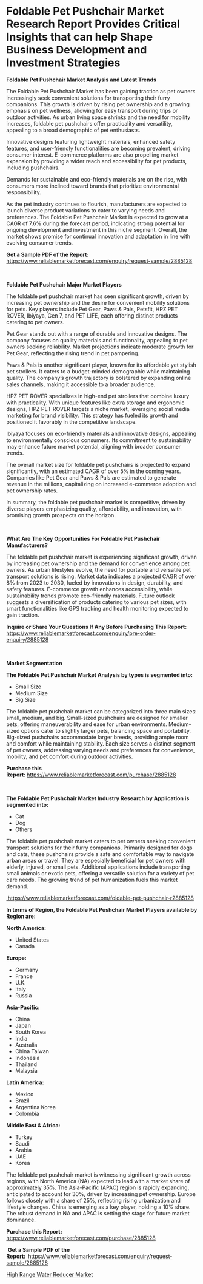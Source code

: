 <p><h1>Foldable Pet Pushchair Market Research Report Provides Critical Insights that can help Shape Business Development and Investment Strategies</h1></p><p><strong>Foldable Pet Pushchair Market Analysis and Latest Trends</strong></p>
<p><p>The Foldable Pet Pushchair Market has been gaining traction as pet owners increasingly seek convenient solutions for transporting their furry companions. This growth is driven by rising pet ownership and a growing emphasis on pet wellness, allowing for easy transport during trips or outdoor activities. As urban living space shrinks and the need for mobility increases, foldable pet pushchairs offer practicality and versatility, appealing to a broad demographic of pet enthusiasts.</p><p>Innovative designs featuring lightweight materials, enhanced safety features, and user-friendly functionalities are becoming prevalent, driving consumer interest. E-commerce platforms are also propelling market expansion by providing a wider reach and accessibility for pet products, including pushchairs.</p><p>Demands for sustainable and eco-friendly materials are on the rise, with consumers more inclined toward brands that prioritize environmental responsibility. </p><p>As the pet industry continues to flourish, manufacturers are expected to launch diverse product variations to cater to varying needs and preferences. The Foldable Pet Pushchair Market is expected to grow at a CAGR of 7.6% during the forecast period, indicating strong potential for ongoing development and investment in this niche segment. Overall, the market shows promise for continual innovation and adaptation in line with evolving consumer trends.</p></p>
<p><strong>Get a Sample PDF of the Report:&nbsp;</strong> <a href="https://www.reliablemarketforecast.com/enquiry/request-sample/2885128?utm_campaign=3327&utm_medium=2&utm_source=Github&utm_content=ia&utm_term=13032025&utm_id=foldable-pet-pushchair">https://www.reliablemarketforecast.com/enquiry/request-sample/2885128</a></p>
<p>&nbsp;</p>
<p><strong>Foldable Pet Pushchair Major Market Players</strong></p>
<p><p>The foldable pet pushchair market has seen significant growth, driven by increasing pet ownership and the desire for convenient mobility solutions for pets. Key players include Pet Gear, Paws & Pals, Petsfit, HPZ PET ROVER, Ibiyaya, Gen 7, and PET LIFE, each offering distinct products catering to pet owners.</p><p>Pet Gear stands out with a range of durable and innovative designs. The company focuses on quality materials and functionality, appealing to pet owners seeking reliability. Market projections indicate moderate growth for Pet Gear, reflecting the rising trend in pet pampering.</p><p>Paws & Pals is another significant player, known for its affordable yet stylish pet strollers. It caters to a budget-minded demographic while maintaining quality. The company’s growth trajectory is bolstered by expanding online sales channels, making it accessible to a broader audience.</p><p>HPZ PET ROVER specializes in high-end pet strollers that combine luxury with practicality. With unique features like extra storage and ergonomic designs, HPZ PET ROVER targets a niche market, leveraging social media marketing for brand visibility. This strategy has fueled its growth and positioned it favorably in the competitive landscape.</p><p>Ibiyaya focuses on eco-friendly materials and innovative designs, appealing to environmentally conscious consumers. Its commitment to sustainability may enhance future market potential, aligning with broader consumer trends.</p><p>The overall market size for foldable pet pushchairs is projected to expand significantly, with an estimated CAGR of over 5% in the coming years. Companies like Pet Gear and Paws & Pals are estimated to generate revenue in the millions, capitalizing on increased e-commerce adoption and pet ownership rates.</p><p>In summary, the foldable pet pushchair market is competitive, driven by diverse players emphasizing quality, affordability, and innovation, with promising growth prospects on the horizon.</p></p>
<p>&nbsp;</p>
<p><strong>What Are The Key Opportunities For Foldable Pet Pushchair Manufacturers?</strong></p>
<p><p>The foldable pet pushchair market is experiencing significant growth, driven by increasing pet ownership and the demand for convenience among pet owners. As urban lifestyles evolve, the need for portable and versatile pet transport solutions is rising. Market data indicates a projected CAGR of over 8% from 2023 to 2030, fueled by innovations in design, durability, and safety features. E-commerce growth enhances accessibility, while sustainability trends promote eco-friendly materials. Future outlook suggests a diversification of products catering to various pet sizes, with smart functionalities like GPS tracking and health monitoring expected to gain traction.</p></p>
<p><strong>Inquire or Share Your Questions If Any Before Purchasing This Report:</strong> <a href="https://www.reliablemarketforecast.com/enquiry/pre-order-enquiry/2885128?utm_campaign=3327&utm_medium=2&utm_source=Github&utm_content=ia&utm_term=13032025&utm_id=foldable-pet-pushchair">https://www.reliablemarketforecast.com/enquiry/pre-order-enquiry/2885128</a></p>
<p>&nbsp;</p>
<p><strong>Market Segmentation</strong></p>
<p><strong>The Foldable Pet Pushchair Market Analysis by types is segmented into:</strong></p>
<p><ul><li>Small Size</li><li>Medium Size</li><li>Big Size</li></ul></p>
<p><p>The foldable pet pushchair market can be categorized into three main sizes: small, medium, and big. Small-sized pushchairs are designed for smaller pets, offering maneuverability and ease for urban environments. Medium-sized options cater to slightly larger pets, balancing space and portability. Big-sized pushchairs accommodate larger breeds, providing ample room and comfort while maintaining stability. Each size serves a distinct segment of pet owners, addressing varying needs and preferences for convenience, mobility, and pet comfort during outdoor activities.</p></p>
<p><strong>Purchase this Report:&nbsp;</strong><a href="https://www.reliablemarketforecast.com/purchase/2885128?utm_campaign=3327&utm_medium=2&utm_source=Github&utm_content=ia&utm_term=13032025&utm_id=foldable-pet-pushchair">https://www.reliablemarketforecast.com/purchase/2885128</a></p>
<p>&nbsp;</p>
<p><strong>The Foldable Pet Pushchair Market Industry Research by Application is segmented into:</strong></p>
<p><ul><li>Cat</li><li>Dog</li><li>Others</li></ul></p>
<p><p>The foldable pet pushchair market caters to pet owners seeking convenient transport solutions for their furry companions. Primarily designed for dogs and cats, these pushchairs provide a safe and comfortable way to navigate urban areas or travel. They are especially beneficial for pet owners with elderly, injured, or small pets. Additional applications include transporting small animals or exotic pets, offering a versatile solution for a variety of pet care needs. The growing trend of pet humanization fuels this market demand.</p></p>
<p><a href="https://www.reliablemarketforecast.com/foldable-pet-pushchair-r2885128?utm_campaign=3327&utm_medium=2&utm_source=Github&utm_content=ia&utm_term=13032025&utm_id=foldable-pet-pushchair">&nbsp;https://www.reliablemarketforecast.com/foldable-pet-pushchair-r2885128</a></p>
<p><strong>In terms of Region, the Foldable Pet Pushchair Market Players available by Region are:</strong></p>
<p>
    <p> <strong> North America: </strong>
        <ul>
            <li>United States</li>
            <li>Canada</li>
        </ul>
        </p> 
    <p> <strong> Europe: </strong>
        <ul>
            <li>Germany</li>
            <li>France</li>
            <li>U.K.</li>
            <li>Italy</li>
            <li>Russia</li>
        </ul>
        </p> 
    <p> <strong> Asia-Pacific: </strong>
        <ul>
            <li>China</li>
            <li>Japan</li>
            <li>South Korea</li>
            <li>India</li>
            <li>Australia</li>
            <li>China Taiwan</li>
            <li>Indonesia</li>
            <li>Thailand</li>
            <li>Malaysia</li>
        </ul>
        </p> 
    <p> <strong> Latin America: </strong>
        <ul>
            <li>Mexico</li>
            <li>Brazil</li>
            <li>Argentina Korea</li>
            <li>Colombia</li>
        </ul>
        </p> 
    <p> <strong> Middle East & Africa: </strong>
        <ul>
            <li>Turkey</li>
            <li>Saudi</li>
            <li>Arabia</li>
            <li>UAE</li>
            <li>Korea</li>
        </ul>
    </p>
    </p>
<p><p>The foldable pet pushchair market is witnessing significant growth across regions, with North America (NA) expected to lead with a market share of approximately 35%. The Asia-Pacific (APAC) region is rapidly expanding, anticipated to account for 30%, driven by increasing pet ownership. Europe follows closely with a share of 25%, reflecting rising urbanization and lifestyle changes. China is emerging as a key player, holding a 10% share. The robust demand in NA and APAC is setting the stage for future market dominance.</p></p>
<p><strong>Purchase this Report: </strong><a href="https://www.reliablemarketforecast.com/purchase/2885128?utm_campaign=3327&utm_medium=2&utm_source=Github&utm_content=ia&utm_term=13032025&utm_id=foldable-pet-pushchair">https://www.reliablemarketforecast.com/purchase/2885128</a></p>
<p>&nbsp;<strong>Get a Sample PDF of the Report:&nbsp;&nbsp;</strong><a href="https://www.reliablemarketforecast.com/enquiry/request-sample/2885128?utm_campaign=3327&utm_medium=2&utm_source=Github&utm_content=ia&utm_term=13032025&utm_id=foldable-pet-pushchair">https://www.reliablemarketforecast.com/enquiry/request-sample/2885128</a></p>
<p><strong></strong></p>
<p><p><a href="https://github.com/muhjanaidu/Market-Research-Report-List-1/blob/main/high-range-water-reducer-market.md?utm_campaign=3327&utm_medium=2&utm_source=Github&utm_content=ia&utm_term=13032025&utm_id=foldable-pet-pushchair">High Range Water Reducer Market</a></p></p>